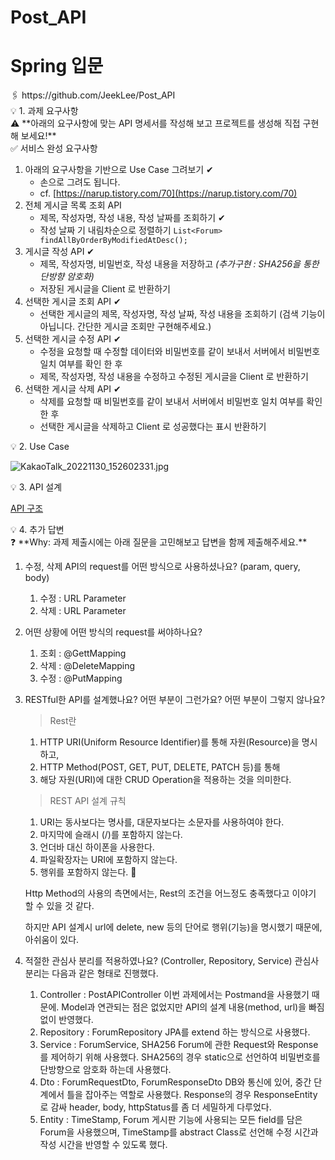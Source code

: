 # Post_API
# Spring 입문

<aside>
🖇️ https://github.com/JeekLee/Post_API

</aside>

<aside>
💡 1. 과제 요구사항

</aside>

<aside>
⚠️ **아래의 요구사항에 맞는 API 명세서를 작성해 보고 프로젝트를 생성해 직접 구현해 보세요!**

</aside>

<aside>
✅ 서비스 완성 요구사항

</aside>

1. 아래의 요구사항을 기반으로 Use Case 그려보기 ✔
    - 손으로 그려도 됩니다.
    - cf. [https://narup.tistory.com/70](https://narup.tistory.com/70)
2. 전체 게시글 목록 조회 API
    - 제목, 작성자명, 작성 내용, 작성 날짜를 조회하기 ✔
    - 작성 날짜 기 내림차순으로 정렬하기 `List<Forum> findAllByOrderByModifiedAtDesc();`
3. 게시글 작성 API ✔
    - 제목, 작성자명, 비밀번호, 작성 내용을 저장하고 *(추가구현 : SHA256을 통한 단방향 암호화)*
    - 저장된 게시글을 Client 로 반환하기
4. 선택한 게시글 조회 API ✔
    - 선택한 게시글의 제목, 작성자명, 작성 날짜, 작성 내용을 조회하기 
    (검색 기능이 아닙니다. 간단한 게시글 조회만 구현해주세요.)
5. 선택한 게시글 수정 API ✔
    - 수정을 요청할 때 수정할 데이터와 비밀번호를 같이 보내서 서버에서 비밀번호 일치 여부를 확인 한 후
    - 제목, 작성자명, 작성 내용을 수정하고 수정된 게시글을 Client 로 반환하기
6. 선택한 게시글 삭제 API ✔
    - 삭제를 요청할 때 비밀번호를 같이 보내서 서버에서 비밀번호 일치 여부를 확인 한 후
    - 선택한 게시글을 삭제하고 Client 로 성공했다는 표시 반환하기

<aside>
💡 2. Use Case

</aside>

![KakaoTalk_20221130_152602331.jpg](Spring%20%E1%84%8B%E1%85%B5%E1%86%B8%E1%84%86%E1%85%AE%E1%86%AB%20c73514b964f0431ba291c3c0f3659363/KakaoTalk_20221130_152602331.jpg)

<aside>
💡 3. API 설계

</aside>

[API 구조](https://www.notion.so/3af19518c52a4fc9877e74a08b5558d5)

<aside>
💡 4. 추가 답변

</aside>

<aside>
❓ **Why: 과제 제출시에는 아래 질문을 고민해보고 답변을 함께 제출해주세요.**

</aside>

1. 수정, 삭제 API의 request를 어떤 방식으로 사용하셨나요? (param, query, body)
    1. 수정 : URL Parameter
    2. 삭제 : URL Parameter
2. 어떤 상황에 어떤 방식의 request를 써야하나요?
    1. 조회 : @GettMapping
    2. 삭제 : @DeleteMapping
    3. 수정 : @PutMapping
3. RESTful한 API를 설계했나요? 어떤 부분이 그런가요? 어떤 부분이 그렇지 않나요?
    
    > Rest란
    1. HTTP URI(Uniform Resource Identifier)를 통해 자원(Resource)을 명시하고,
    2. HTTP Method(POST, GET, PUT, DELETE, PATCH 등)를 통해
    3. 해당 자원(URI)에 대한 CRUD Operation을 적용하는 것을 의미한다.
    > 
    
    > REST API 설계 규칙
    1. URI는 동사보다는 명사를, 대문자보다는 소문자를 사용하여야 한다.
    2. 마지막에 슬래시 (/)를 포함하지 않는다.
    3. 언더바 대신 하이폰을 사용한다.
    4. 파일확장자는 URI에 포함하지 않는다.
    5. 행위를 포함하지 않는다. 🤔
    > 
    
    Http Method의 사용의 측면에서는, Rest의 조건을 어느정도 충족했다고 이야기 할 수 있을 것 같다.
    
    하지만 API 설계시 url에 delete, new 등의 단어로 행위(기능)을 명시했기 때문에, 아쉬움이 있다.
    
4. 적절한 관심사 분리를 적용하였나요? (Controller, Repository, Service)
관심사 분리는 다음과 같은 형태로 진행했다.
    1. Controller : PostAPIController
    이번 과제에서는 Postmand을 사용했기 때문에. Model과 연관되는 점은 없었지만 API의 설계 내용(method, url)을 빠짐없이 반영했다.
    2. Repository : ForumRepository
    JPA를 extend 하는 방식으로 사용했다.
    3. Service : ForumService, SHA256
    Forum에 관한 Request와 Response를 제어하기 위해 사용했다. SHA256의 경우 static으로 선언하여 비밀번호를 단방향으로 암호화 하는데 사용했다.
    4. Dto : ForumRequestDto, ForumResponseDto
    DB와 통신에 있어, 중간 단계에서 틀을 잡아주는 역할로 사용했다. Response의 경우 ResponseEntity로 감싸 header, body, httpStatus를 좀 더 세밀하게 다루었다.
    5. Entity : TimeStamp, Forum
    게시판 기능에 사용되는 모든 field를 담은 Forum을 사용했으며, TimeStamp를 abstract Class로 선언해 수정 시간과 작성 시간을 반영할 수 있도록 했다.
